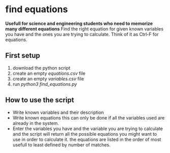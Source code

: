 # find equations
**Usefull for science and engineering students who need to memorize many different equations**
Find the right equation for given known variables you have and the ones you are trying to calculate. Think of it as Ctrl-F for equations.
## First setup
1. download the python script
2. create an empty *equations.csv* file
3. create an empty *variables.csv* file
4. run *python3 find_equations.py*

## How to use the script
- Write known variables and their description
- Write known equations this can only be done if all the variables used are already in the system.
- Enter the variables you have and the variable you are trying to calculate and the script will return all the possible equations you might want to use in order to calculate it. the equations are listed in the order of most usefull to least defined by number of matches. 
